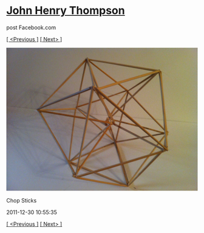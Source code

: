 # [John Henry Thompson](../README.md)
post Facebook.com

[[ <Previous ]](2011-12-30-2.md) [[ Next> ]](2011-12-30-4.md)

[![](../media/2011-12-30/Chop-Sticks.jpg)](../README.md)

Chop Sticks

2011-12-30 10:55:35

[[ <Previous ]](2011-12-30-2.md) [[ Next> ]](2011-12-30-4.md)